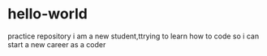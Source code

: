 # hello-world
practice repository
i am a new student,ttrying to learn how to code so i can start a new career as a coder
